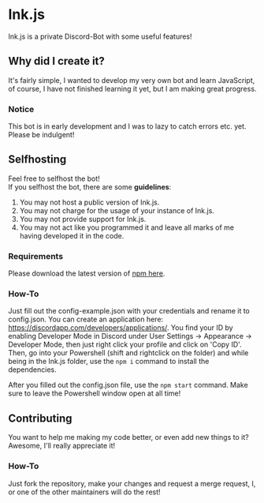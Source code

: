 # Ink.js
Ink.js is a private Discord-Bot with some useful features!

## Why did I create it?
It's fairly simple, I wanted to develop my very own bot and learn JavaScript, of course, I have not finished learning it yet, but I am making great progress.

### Notice
This bot is in early development and I was to lazy to catch errors etc. yet.  
Please be indulgent!

## Selfhosting
Feel free to selfhost the bot!  
If you selfhost the bot, there are some **guidelines**:

1. You may not host a public version of Ink.js.
2. You may not charge for the usage of your instance of Ink.js.
3. You may not provide support for Ink.js.
4. You may not act like you programmed it and leave all marks of me having developed it in the code.
### Requirements
Please download the latest version of [npm here](https://nodejs.org/en/download/).
### How-To
Just fill out the config-example.json with your credentials and rename it to config.json. You can create an application here: https://discordapp.com/developers/applications/.
You find your ID by enabling Developer Mode in Discord under User Settings -> Appearance -> Developer Mode, then just right click your profile and click on 'Copy ID'.  
Then, go into your Powershell (shift and rightclick on the folder) and while being in the Ink.js folder, use the `npm i` command to install the dependencies.

After you filled out the config.json file, use the `npm start` command.
Make sure to leave the Powershell window open at all time!

## Contributing
You want to help me making my code better, or even add new things to it? Awesome, I'll really appreciate it!
### How-To
Just fork the repository, make your changes and request a merge request, I, or one of the other maintainers will do the rest!
